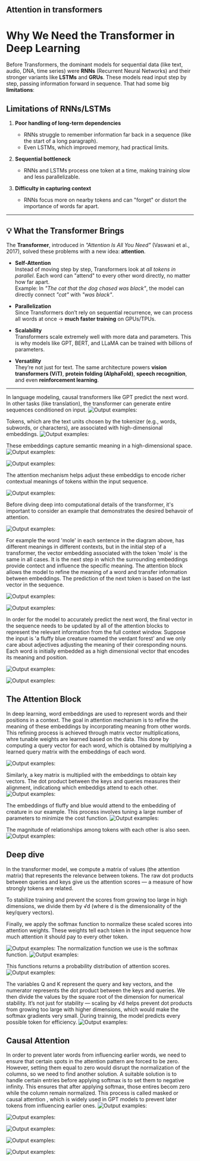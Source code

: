 
 ## Attention in transformers

# Why We Need the Transformer in Deep Learning

Before Transformers,  the dominant models for sequential data (like text, audio, DNA, time series) were **RNNs** (Recurrent Neural Networks) and their stronger variants like **LSTMs** and **GRUs**. These models read input step by step, passing information forward in sequence. That had some big **limitations**:

##  Limitations of RNNs/LSTMs
1. **Poor handling of long-term dependencies**  
   - RNNs struggle to remember information far back in a sequence (like the start of a long paragraph).  
   - Even LSTMs, which improved memory, had practical limits.

2. **Sequential bottleneck**  
   - RNNs and LSTMs process one token at a time, making training slow and less parallelizable.  

3. **Difficulty in capturing context**  
   - RNNs focus more on nearby tokens and can "forget" or distort the importance of words far apart.

---

## 💡 What the Transformer Brings

The **Transformer**, introduced in *"Attention Is All You Need"* (Vaswani et al., 2017), solved these problems with a new idea: **attention**.

- **Self-Attention**  
  Instead of moving step by step, Transformers look at *all tokens in parallel*. Each word can "attend" to every other word directly, no matter how far apart.  
  Example: In *"The cat that the dog chased was black"*, the model can directly connect *"cat"* with *"was black"*.

- **Parallelization**  
  Since Transformers don’t rely on sequential recurrence, we can process all words at once → **much faster training** on GPUs/TPUs.

- **Scalability**  
  Transformers scale extremely well with more data and parameters. This is why models like GPT, BERT, and LLaMA can be trained with billions of parameters.

- **Versatility**  
  They’re not just for text. The same architecture powers **vision transformers (ViT)**, **protein folding (AlphaFold)**, **speech recognition**, and even **reinforcement learning**.

---

In language modeling, causal transformers like GPT predict the next word. In other tasks (like translation), the transformer can generate entire sequences conditioned on input.
![Output examples:](../deepseek_assets/2.webp)

Tokens, which are the text units chosen by the tokenizer (e.g., words, subwords, or characters), are associated with high-dimensional embeddings.
![Output examples:](../deepseek_assets/3.webp)

These embeddings capture semantic meaning in a high-dimensional space.
![Output examples:](../deepseek_assets/4.1.webp)

![Output examples:](../deepseek_assets/5.webp)

The attention mechanism helps adjust these embeddigs to encode richer contextual meanings of tokens within the input sequence.

![Output examples:](../deepseek_assets/6.webp)

Before diving deep into computational details of the transformer, it's important to consider an example that demonstrates the desired behavoir of attention.

![Output examples:](../deepseek_assets/7.webp)

For example the word 'mole' in each sentence in the diagram above, has different meanings in different contexts, but in the initial step of a transformer, the vector embedding associated with the token 'mole' is the same in all cases. It is the next step in which the surrounding embeddings provide contect and influence the specific meaning. The attention block allows the model to refine the meaning of a word and transfer information between embeddings. The prediction of the next token is based on the last vector in the sequence.

![Output examples:](../deepseek_assets/8.webp)

![Output examples:](../deepseek_assets/9.webp)

In order for the model to accurately predict the next word, the final vector in the sequence needs to be updated by all of the attention blocks to represent the relevant information from the full context window. Suppose the input is 'a fluffy blue creature roamed the verdant forest' and we only care about adjectives adjusting the meaning of their coresponding nouns. Each word is initially embedded as a high dimensional vector that encodes its meaning and position.

![Output examples:](../deepseek_assets/10.webp)

![Output examples:](../deepseek_assets/11.webp)

## The Attention Block
In deep learning, word embeddings are used to represent words and their positions in a context. The goal in attention mechanism is to refine the meaning of these embeddings by incorporating meaning from other words. This refining process is achieved through matrix vector multiplications, whre tunable weights are learned based on the data.
This done by computing a query vector for each word, which is obtained by multiplying a learned query matrix with the embeddings of each word.

![Output examples:](../deepseek_assets/12.webp)

Similarly, a key matrix is multiplied with the embeddings to obtain key vectors. The dot product between the keys and queries measures their alignment, indicationg which embeddigs attend to each other.
![Output examples:](../deepseek_assets/13.webp)

The embeddings of fluffy and blue would attend to the embedding of creature in our example. This process involves tuning a large number of parameters to minimize the cost function.
![Output examples:](../deepseek_assets/14.webp)

The magnitude of relationships among tokens with each other is also seen.
![Output examples:](../deepseek_assets/15.webp)

## Deep dive
In the transformer model, we compute a matrix of values (the attention matrix) that represents the relevance between tokens. The raw dot products between queries and keys give us the attention scores — a measure of how strongly tokens are related.

To stabilize training and prevent the scores from growing too large in high dimensions, we divide them by √d (where d is the dimensionality of the key/query vectors).

Finally, we apply the softmax function to normalize these scaled scores into attention weights. These weights tell each token in the input sequence how much attention it should pay to every other token.

![Output examples:](../deepseek_assets/16.webp)
The normalization function we use is the softmax function.
![Output examples:](../deepseek_assets/8-softmaxEqn.png)

This functions returns a probability distribution of attention scores.
![Output examples:](../deepseek_assets/6-softmax.png)

The variables Q and K represent the query and key vectors, and the numerator represents the dot product between the keys and queries. We then divide the values by the square root of the dimension for numerical stability. It’s not just for stability — scaling by √d helps prevent dot products from growing too large with higher dimensions, which would make the softmax gradients very small.
During trainnig, the model predicts every possible token for efficiency.
![Output examples:](../deepseek_assets/17.webp)

 ## Causal Attention
In order to prevent later words from influencing earlier words, we need to ensure that certain spots in the attention pattern are forced to be zero. However, setting them equal to zero would disrupt the normalization of the columns, so we need to find another solution. A suitable solution is to handle certain entries before applying softmax is to set them to negative infinity. This ensures that after applying softmax, those entires becom zero while the column remain normalized. This process is called masked  or causal attention , which is widely used in GPT models to prevent later tokens from influencing earlier ones.
![Output examples:](../deepseek_assets/18.webp)

![Output examples:](../deepseek_assets/19.webp)

![Output examples:](../deepseek_assets/20.webp)

![Output examples:](../deepseek_assets/21.webp)

![Output examples:](../deepseek_assets/22.webp)









